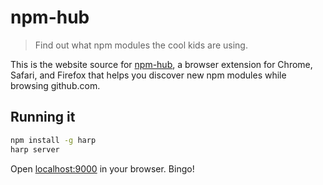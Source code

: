# npm-hub

> Find out what npm modules the cool kids are using.

This is the website source for [npm-hub](http://npm-hub.zeke.xxx), a browser extension for Chrome, Safari, and Firefox that helps you discover new npm modules while browsing github.com.

## Running it

```sh
npm install -g harp
harp server
```

Open [localhost:9000](http:localhost:9000) in your browser. Bingo!


